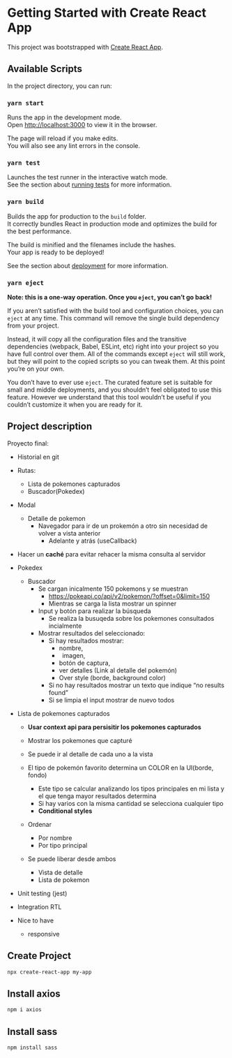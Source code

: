 # Getting Started with Create React App

This project was bootstrapped with [Create React App](https://github.com/facebook/create-react-app).

## Available Scripts

In the project directory, you can run:

### `yarn start`

Runs the app in the development mode.\
Open [http://localhost:3000](http://localhost:3000) to view it in the browser.

The page will reload if you make edits.\
You will also see any lint errors in the console.

### `yarn test`

Launches the test runner in the interactive watch mode.\
See the section about [running tests](https://facebook.github.io/create-react-app/docs/running-tests) for more information.

### `yarn build`

Builds the app for production to the `build` folder.\
It correctly bundles React in production mode and optimizes the build for the best performance.

The build is minified and the filenames include the hashes.\
Your app is ready to be deployed!

See the section about [deployment](https://facebook.github.io/create-react-app/docs/deployment) for more information.

### `yarn eject`

**Note: this is a one-way operation. Once you `eject`, you can’t go back!**

If you aren’t satisfied with the build tool and configuration choices, you can `eject` at any time. This command will remove the single build dependency from your project.

Instead, it will copy all the configuration files and the transitive dependencies (webpack, Babel, ESLint, etc) right into your project so you have full control over them. All of the commands except `eject` will still work, but they will point to the copied scripts so you can tweak them. At this point you’re on your own.

You don’t have to ever use `eject`. The curated feature set is suitable for small and middle deployments, and you shouldn’t feel obligated to use this feature. However we understand that this tool wouldn’t be useful if you couldn’t customize it when you are ready for it.

## Project description
Proyecto final:

- Historial en git

- Rutas:
  - Lista de pokemones capturados
  - Buscador(Pokedex)

- Modal
  - Detalle de pokemon
    - Navegador para ir de un prokemón a otro sin necesidad de volver a vista anterior
      - Adelante y atrás (useCallback)	

- Hacer un **caché** para evitar rehacer la misma consulta al servidor
- Pokedex
  - Buscador
    - Se cargan inicalmente 150 pokemons y se muestran
      - <https://pokeapi.co/api/v2/pokemon/?offset=0&limit=150>
      - Mientras se carga la lista mostrar un spinner
    - Input y botón para realizar la búsqueda
      - Se realiza la busuqeda sobre los pokemones consultados incialmente 
    - Mostrar resultados del seleccionado:
      - Si hay resultados mostrar: 
        - nombre,
        - ` `imagen, 
        - botón de captura, 
        - ver detalles (Link al detalle del pokemón)
        - Over style (borde, background color)
      - Si no hay resultados mostrar un texto que indique “no results found”
      - Si se limpia el input mostrar de nuevo todos

- Lista de pokemones capturados
  - **Usar context api para persisitir los pokemones capturados**
  
  - Mostrar los pokemones que capturé

  - Se puede ir al detalle de cada uno a la vista

  - El tipo de pokemón favorito determina un COLOR en la UI(borde, fondo)
    - Este tipo se calcular analizando los tipos principales en mi lista y el que tenga mayor resultados determina
    - Si hay varios con la misma cantidad se selecciona cualquier tipo
    - **Conditional styles**

  - Ordenar
    - Por nombre
    - Por tipo principal

  - Se puede liberar desde ambos
    - Vista de detalle
    - Lista de pokemon

- Unit testing (jest)

- Integration RTL


- Nice to have
  - responsive




## Create Project

```sh
npx create-react-app my-app
```

## Install axios
```sh
npm i axios
```

## Install sass
```sh
npm install sass
```


